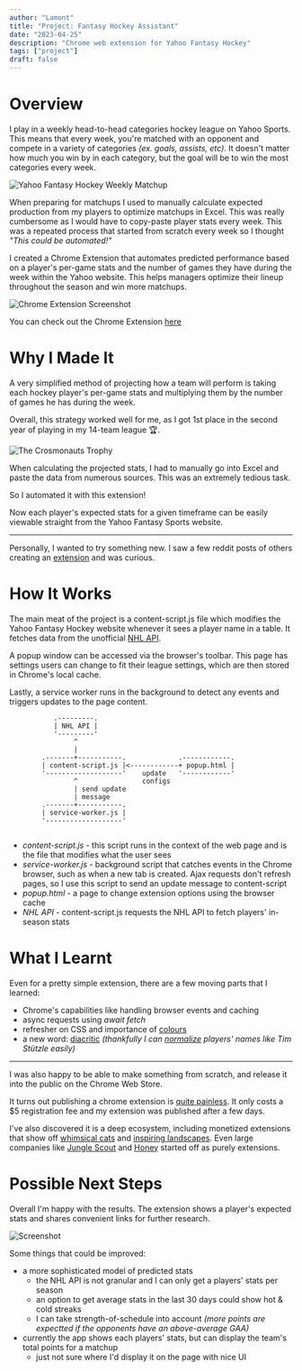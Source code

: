 ```yaml
---
author: "Lamont"
title: "Project: Fantasy Hockey Assistant"
date: "2023-04-25"
description: "Chrome web extension for Yahoo Fantasy Hockey"
tags: ["project"]
draft: false
---
```


# Overview
I play in a weekly head-to-head categories hockey league on Yahoo Sports. This means that every week, you're matched with an opponent and compete in a variety of categories _(ex. goals, assists, etc)_. It doesn't matter how much you win by in each category, but the goal will be to win the most categories every week.

![Yahoo Fantasy Hockey Weekly Matchup](/images/fantasy-hockey-app/matchup.png)

When preparing for matchups I used to manually calculate expected production from my players to optimize matchups in Excel. This was really cumbersome as I would have to copy-paste player stats every week. This was a repeated process that started from scratch every week so I thought _"This could be automated!"_

I created a Chrome Extension that automates predicted performance based on a player's per-game stats and the number of games they have during the week within the Yahoo website. This helps managers optimize their lineup throughout the season and win more matchups.

![Chrome Extension Screenshot](/images/fantasy-hockey-app/screenshot.png)

You can check out the Chrome Extension [here](https://chrome.google.com/webstore/detail/fantasy-hockey-assistant/ojcnjbfcabkjbndahgpiocpkofldojpk?hl=en)


# Why I Made It
A very simplified method of projecting how a team will perform is taking each hockey player's per-game stats and multiplying them by the number of games he has during the week.

Overall, this strategy worked well for me, as I got 1st place in the second year of playing in my 14-team league 🏆.

![The Crosmonauts Trophy](/images/fantasy-hockey-app/trophy.png)

When calculating the projected stats, I had to manually go into Excel and paste the data from numerous sources. This was an extremely tedious task.

So I automated it with this extension!

Now each player's expected stats for a given timeframe can be easily viewable straight from the Yahoo Fantasy Sports website.

---

Personally, I wanted to try something new. I saw a few reddit posts of others creating an [extension](https://www.reddit.com/r/fantasyhockey/comments/mc6fr6/i_made_a_chrome_extension_that_embeds_the_lineup/) and was curious.


# How It Works

The main meat of the project is a content-script.js file which modifies the Yahoo Fantasy Hockey website whenever it sees a player name in a table. It fetches data from the unofficial [NHL API](https://gitlab.com/dword4/nhlapi).

A popup window can be accessed via the browser's toolbar. This page has settings users can change to fit their league settings, which are then stored in Chrome's local cache.

Lastly, a service worker runs in the background to detect any events and triggers updates to the page content.

```goat
           .---------.
           | NHL API |
           '---------'
                ^
                |
        .-------+-----------.             .------------.
        | content-script.js |<------------+ popup.html |
        '-------------------'    update   '------------'
                ^                configs
                | send update
                | message
        .-------+-----------. 
        | service-worker.js |
        '-------------------'
                                                                
```
* _content-script.js_ - this script runs in the context of the web page and is the file that modifies what the user sees
* _service-worker.js_ - background script that catches events in the Chrome browser, such as when a new tab is created. Ajax requests don't refresh pages, so I use this script to send an update message to content-script
* _popup.html_ - a page to change extension options using the browser cache
* _NHL API_ - content-script.js requests the NHL API to fetch players' in-season stats


# What I Learnt

Even for a pretty simple extension, there are a few moving parts that I learned:
* Chrome's capabilities like handling browser events and caching
* async requests using _await fetch_ 
* refresher on CSS and importance of [colours](https://coolors.co/contrast-checker/112a46-acc8e5)
* a new word: [diacritic](https://en.wikipedia.org/wiki/Diacritic) _(thankfully I can [normalize](https://developer.mozilla.org/en-US/docs/Web/JavaScript/Reference/Global_Objects/String/normalize) players' names like Tim Stützle easily)_

---

I was also happy to be able to make something from scratch, and release it into the public on the Chrome Web Store.

It turns out publishing a chrome extension is [quite painless](https://developer.chrome.com/docs/webstore/publish/). It only costs a $5 registration fee and my extension was published after a few days.

I've also discovered it is a deep ecosystem, including monetized extensions that show off [whimsical cats](https://chrome.google.com/webstore/detail/tabby-cat/mefhakmgclhhfbdadeojlkbllmecialg) and [inspiring landscapes](https://chrome.google.com/webstore/detail/momentum/laookkfknpbbblfpciffpaejjkokdgca). Even large companies like [Jungle Scout](https://chrome.google.com/webstore/detail/jungle-scout/bckjlihkmgolmgkchbpiponapgjenaoa) and [Honey](https://chrome.google.com/webstore/detail/honey-automatic-coupons-r/bmnlcjabgnpnenekpadlanbbkooimhnj) started off as purely extensions. 


# Possible Next Steps
Overall I'm happy with the results. The extension shows a player's expected stats and shares convenient links for further research.

![Screenshot](/images/fantasy-hockey-app/screenshot-stats.png)

Some things that could be improved:
* a more sophisticated model of predicted stats
    * the NHL API is not granular and I can only get a players' stats per season
    * an option to get average stats in the last 30 days could show hot & cold streaks
    * I can take strength-of-schedule into account _(more points are expectted if the opponents have an above-average GAA)_
* currently the app shows each players' stats, but can display the team's total points for a matchup
    *  just not sure where I'd display it on the page with nice UI
